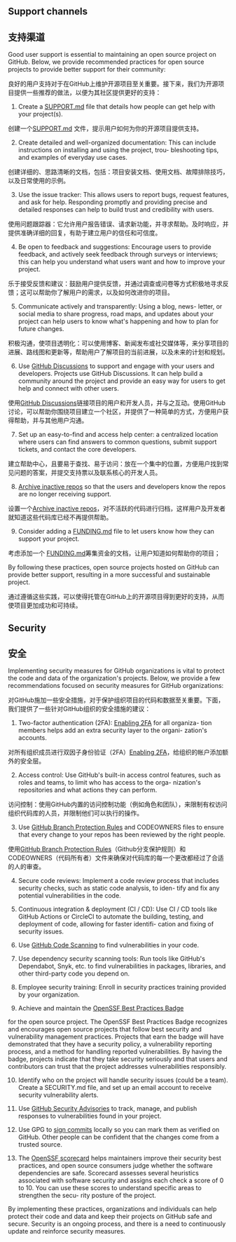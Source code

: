 ## Support channels
## 支持渠道

 Good user support is essential to maintaining an open source project on GitHub. Below, we provide recommended practices for open source projects to provide better support for their community:

良好的用户支持对于在GitHub上维护开源项目至关重要。接下来，我们为开源项目提供一些推荐的做法，以便为其社区提供更好的支持：

1. Create a [SUPPORT.md](https://docs.github.com/en/communities/setting-up-your-project-for-healthy-contributions/adding-support-resources-to-your-project) file that details how people can get help with your project(s).

  创建一个[SUPPORT.md](https://docs.github.com/en/communities/setting-up-your-project-for-healthy-contributions/adding-support-resources-to-your-project) 文件，提示用户如何为你的开源项目提供支持。

2. Create detailed and well-organized documentation: This can include instructions on installing and using the project, trou- bleshooting tips, and examples of everyday use cases.

创建详细的、思路清晰的文档，包括：项目安装文档、使用文档、故障排除技巧，以及日常使用的示例。

3. Use the issue tracker: This allows users to report bugs, request features, and ask for help. Responding promptly and providing precise and detailed responses can help to build trust and credibility with users.

 使用问题跟踪器：它允许用户报告错误、请求新功能，并寻求帮助。及时响应，并提供准确详细的回复，有助于建立用户的信任和可信度。

4. Be open to feedback and suggestions: Encourage users to provide feedback, and actively seek feedback through surveys or interviews; this can help you understand what users want and how to improve your project.

 乐于接受反馈和建议：鼓励用户提供反馈，并通过调查或问卷等方式积极地寻求反馈；这可以帮助你了解用户的需求，以及如何改进你的项目。

5. Communicate actively and transparently: Using a blog, news- letter, or social media to share progress, road maps, and updates about your project can help users to know what\'s happening and how to plan for future changes.

积极沟通，使项目透明化：可以使用博客、新闻发布或社交媒体等，来分享项目的进展、路线图和更新等，帮助用户了解项目的当前进展，以及未来的计划和规划。

6. Use [GitHub Discussions](https://github.com/features/discussions) to support and engage with your users and developers. Projects use GitHub Discussions. It can help build a community around the project and provide an easy way for users to get help and connect with other users.

使用[GitHub Discussions](https://github.com/features/discussions)链接项目的用户和开发人员，并与之互动。使用GitHub讨论，可以帮助你围绕项目建立一个社区，并提供了一种简单的方式，方便用户获得帮助，并与其他用户沟通。

7. Set up an easy-to-find and access help center: a centralized location where users can find answers to common questions, submit support tickets, and contact the core developers.

建立帮助中心，且要易于查找、易于访问：放在一个集中的位置，方便用户找到常见问题的答案，并提交支持票以及联系核心的开发人员。

8. [Archive inactive repos](https://docs.github.com/en/repositories/archiving-a-github-repository/archiving-repositories) so that the users and developers know the repos are no longer receiving support.

设置一个[Archive inactive repos](https://docs.github.com/en/repositories/archiving-a-github-repository/archiving-repositories)，对不活跃的代码进行归档，这样用户及开发者就知道这些代码库已经不再提供帮助。

9. Consider adding a [FUNDING.md](https://docs.github.com/en/repositories/managing-your-repositorys-settings-and-features/customizing-your-repository/displaying-a-sponsor-button-in-your-repository) file to let users know how they can support your project.

考虑添加一个 [FUNDING.md](https://docs.github.com/en/repositories/managing-your-repositorys-settings-and-features/customizing-your-repository/displaying-a-sponsor-button-in-your-repository)筹集资金的文档，让用户知道如何帮助你的项目；

 By following these practices, open source projects hosted on GitHub can provide better support, resulting in a more successful and sustainable project.
 
 通过遵循这些实践，可以使得托管在GitHub上的开源项目得到更好的支持，从而使项目更加成功和可持续。

## Security
## 安全

 Implementing security measures for GitHub organizations is vital to protect the code and data of the organization\'s projects. Below, we provide a few recommendations focused on security measures for GitHub organizations:
 
 对GitHub施加一些安全措施，对于保护组织项目的代码和数据至关重要。下面，我们提供了一些针对GitHub组织的安全措施的建议：

1. Two-factor authentication (2FA): [Enabling 2FA](https://docs.github.com/en/authentication/securing-your-account-with-two-factor-authentication-2fa) for all organiza- tion members helps add an extra security layer to the organi- zation\'s accounts.

对所有组织成员进行双因子身份验证（2FA）[Enabling 2FA](https://docs.github.com/en/authentication/securing-your-account-with-two-factor-authentication-2fa)，给组织的帐户添加额外的安全层。

2. Access control: Use GitHub\'s built-in access control features, such as roles and teams, to limit who has access to the orga- nization\'s repositories and what actions they can perform.

访问控制：使用GitHub内置的访问控制功能（例如角色和团队），来限制有权访问组织代码库的人员，并限制他们可以执行的操作。

3. Use [GitHub Branch Protection Rules](https://docs.github.com/en/repositories/configuring-branches-and-merges-in-your-repository/defining-the-mergeability-of-pull-requests/about-protected-branches) and CODEOWNERS files to ensure that every change to your repos has been reviewed by the right people.

使用[GitHub Branch Protection Rules](https://docs.github.com/en/repositories/configuring-branches-and-merges-in-your-repository/defining-the-mergeability-of-pull-requests/about-protected-branches)（Github分支保护规则）和CODEOWNERS（代码所有者）文件来确保对代码库的每一个更改都经过了合适的人的审查。

4. Secure code reviews: Implement a code review process that includes security checks, such as static code analysis, to iden- tify and fix any potential vulnerabilities in the code.

5. Continuous integration & deployment (CI / CD): Use CI / CD tools like GitHub Actions or CircleCI to automate the building, testing, and deployment of code, allowing for faster identifi- cation and
    fixing of security issues.

6. Use [GitHub Code Scanning](https://docs.github.com/en/code-security/code-scanning/automatically-scanning-your-code-for-vulnerabilities-and-errors/about-code-scanning) to find vulnerabilities in your code.

7. Use dependency security scanning tools: Run tools like GitHub\'s Dependabot, Snyk, etc. to find vulnerabilities in packages, libraries, and other third-party code you depend on.

8. Employee security training: Enroll in security practices training provided by your organization.

9. Achieve and maintain the [ OpenSSF Best Practices Badge](https://bestpractices.coreinfrastructure.org/en)

 for the open source project. The OpenSSF Best Practices Badge recognizes and encourages open source projects that follow best security and vulnerability management practices. Projects that earn the badge will have demonstrated that they have a security policy, a vulnerability reporting process, and a method for handling reported vulnerabilities. By having the badge, projects indicate that they take security seriously and that users and contributors can trust that the project addresses vulnerabilities responsibly.

10. Identify who on the project will handle security issues (could be a team). Create a SECURITY.md file, and set up an email account to receive security vulnerability alerts.

11. Use [GitHub Security Advisories](https://docs.github.com/en/code-security/security-advisories/repository-security-advisories/about-repository-security-advisories) to track, manage, and publish responses to vulnerabilities found in your project.

12. Use GPG to [sign commits](https://docs.github.com/en/authentication/managing-commit-signature-verification/about-commit-signature-verification) locally so you can mark them as verified on GitHub. Other people can be confident that the changes come from a trusted source.

13. The [OpenSSF scorecard](https://securityscorecards.dev/) helps maintainers improve their security best practices, and open source consumers judge whether the software dependencies are safe. Scorecard assesses several heuristics associated with software security and assigns each check a score of 0 to 10. You can use these scores to understand specific areas to strengthen the secu- rity posture of the project.

 By implementing these practices, organizations and individuals can help protect their code and data and keep their projects on GitHub safe and secure. Security is an ongoing process, and there is a need to continuously update and reinforce security measures.
